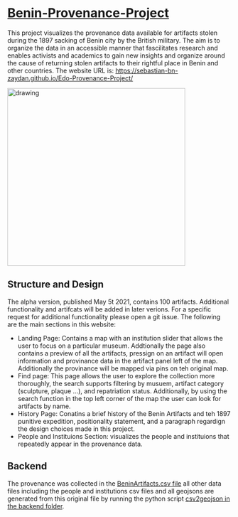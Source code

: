 # [Benin-Provenance-Project](https://sebastian-bn-zaydan.github.io/Benin-Provenance-Project/)

This project visualizes the provenance data available for artifacts stolen during the 1897 sacking of Benin city by the British military. The aim is to organize the data in an accessible manner that fascilitates research and enables activists and academics to gain new insights and organize around the cause of returning stolen artifacts to their rightful place in Benin and other countries. The website URL is: https://sebastian-bn-zaydan.github.io/Edo-Provenance-Project/

<img src="https://github.com/sebastian-bn-zaydan/Edo-Provenance-Project/blob/main/assets/img/epp.png" alt="drawing" width="400"/>

## Structure and Design

The alpha version, published May 5t 2021, contains 100 artifacts. Additional functionality and artifcats will be added in later verions. For a specific request for additional functionality please open a git issue. The following are the main sections in this website:
* Landing Page: Contains a map with an institution slider that allows the user to focus on a particular museum. Addtionally the page also contains a preview of all the artifacts, pressign on an artifact will open information and provinance data in the artifact panel left of the map. Additionally the provinance will be mapped via pins on teh original map.
* Find page: This page allows the user to explore the collection more thoroughly, the search supports filtering by musuem, artifact category (sculpture, plaque ...), and repatriation status. Additionally, by using the search function in the top left corner of the map the user can look for artifacts by name.
* History Page: Conatins a brief history of the Benin Artifacts and teh 1897 punitive expedition, positionality statement, and a paragraph regardign the design choices made in this project.
* People and Instituions Section: visualizes the people and instituions that repeatedly appear in the provenance data.

## Backend

The provenance was collected in the [BeninArtifacts.csv file](https://raw.githubusercontent.com/sebastian-bn-zaydan/Edo-Provenance-Project/main/data/BeninArtifacts.csv) all other data files including the people and institutions csv files and all geojsons are generated from this original file by running the python script [csv2geojson in the backend folder](https://github.com/sebastian-bn-zaydan/Edo-Provenance-Project/blob/main/backend/csv2geojson.ipynb).
